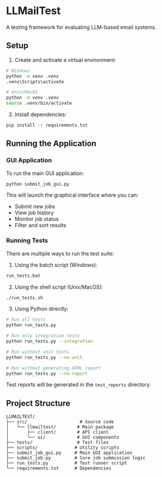 # LLMailTest

A testing framework for evaluating LLM-based email systems.

## Setup

1. Create and activate a virtual environment:

```bash
# Windows
python -m venv .venv
.venv\Scripts\activate

# Unix/MacOS
python -m venv .venv
source .venv/bin/activate
```

2. Install dependencies:
```bash
pip install -r requirements.txt
```

## Running the Application

### GUI Application
To run the main GUI application:

```bash
python submit_job_gui.py
```

This will launch the graphical interface where you can:
- Submit new jobs
- View job history
- Monitor job status
- Filter and sort results

### Running Tests

There are multiple ways to run the test suite:

1. Using the batch script (Windows):
```bash
run_tests.bat
```

2. Using the shell script (Unix/MacOS):
```bash
./run_tests.sh
```

3. Using Python directly:
```bash
# Run all tests
python run_tests.py

# Run only integration tests
python run_tests.py --integration

# Run without unit tests
python run_tests.py --no-unit

# Run without generating HTML report
python run_tests.py --no-report
```

Test reports will be generated in the `test_reports` directory.

## Project Structure

```
LLMAILTEST/
├── src/                    # Source code
│   └── llmailtest/        # Main package
│       ├── client/        # API client
│       └── ui/            # GUI components
├── tests/                 # Test files
├── scripts/              # Utility scripts
├── submit_job_gui.py     # Main GUI application
├── submit_job.py         # Core job submission logic
├── run_tests.py          # Test runner script
└── requirements.txt      # Dependencies
```

